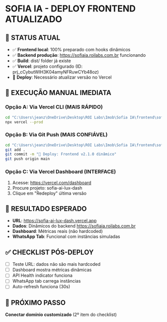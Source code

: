 # SOFIA IA - DEPLOY FRONTEND ATUALIZADO

## 🎯 STATUS ATUAL
- ✅ **Frontend local**: 100% preparado com hooks dinâmicos
- ✅ **Backend produção**: https://sofiaia.roilabs.com.br funcionando
- ✅ **Build**: dist/ folder já existe
- ✅ **Vercel**: projeto configurado (ID: prj_cCybutWlH3K04amyNFRuwCYb48oz)
- 🔄 **Deploy**: Necessário atualizar versão no Vercel

## 🚀 EXECUÇÃO MANUAL IMEDIATA

### Opção A: Via Vercel CLI (MAIS RÁPIDO)
```bash
cd "C:\Users\jeanz\OneDrive\Desktop\ROI Labs\Imob\Sofia IA\frontend\sofia-ai-lux-dash-main"
npx vercel --prod
```

### Opção B: Via Git Push (MAIS CONFIÁVEL)
```bash
cd "C:\Users\jeanz\OneDrive\Desktop\ROI Labs\Imob\Sofia IA\frontend\sofia-ai-lux-dash-main"
git add .
git commit -m "🚀 Deploy: Frontend v2.1.0 dinâmico"
git push origin main
```

### Opção C: Via Vercel Dashboard (INTERFACE)
1. Acesse: https://vercel.com/dashboard
2. Procure projeto: sofia-ai-lux-dash
3. Clique em "Redeploy" última versão

## 🎯 RESULTADO ESPERADO
- **URL**: https://sofia-ai-lux-dash.vercel.app
- **Dados**: Dinâmicos do backend https://sofiaia.roilabs.com.br
- **Dashboard**: Métricas reais (não hardcoded)
- **WhatsApp Tab**: Funcional com instâncias simuladas

## ✅ CHECKLIST PÓS-DEPLOY
- [ ] Teste URL: dados não são mais hardcoded
- [ ] Dashboard mostra métricas dinâmicas
- [ ] API Health indicator funciona
- [ ] WhatsApp tab carrega instâncias
- [ ] Auto-refresh funciona (30s)

## 🔄 PRÓXIMO PASSO
**Conectar domínio customizado** (2º item do checklist)

